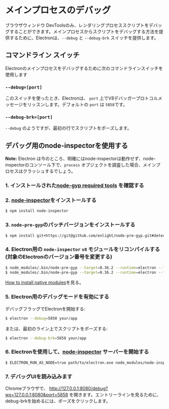 # メインプロセスのデバッグ

ブラウザウィンドウ DevToolsのみ、レンダリングプロセススクリプトをデバッグすることができます。メインプロセスからスクリプトをデバッグする方法を提供するために、Electronは、`--debug` と `--debug-brk` スイッチを提供します。

## コマンドライン スイッチ

Electronのメインプロセスをデバッグするために次のコマンドラインスイッチを使用します

### `--debug=[port]`

このスイッチを使ったとき、Electronは、 `port` 上でV8デバッガープロトコルメッセージをリッスンします。デフォルトの `port` は `5858`です。

### `--debug-brk=[port]`

`--debug` のようですが、最初の行でスクリプトをポーズします。

## デバッグ用のnode-inspectorを使用する

__Note:__ Electron は今のところ、明確にはnode-inspectorは動作せず、node-inspectorのコンソール下で、`process` オブジェクトを調査した場合、メインプロセスはクラッシュするでしょう。

### 1. インストールされた[node-gyp required tools][node-gyp-required-tools] を確認する

### 2. [node-inspector][node-inspector]をインストールする

```bash
$ npm install node-inspector
```

### 3. `node-pre-gyp`のパッチバージョンをインストールする

```bash
$ npm install git+https://git@github.com/enlight/node-pre-gyp.git#detect-electron-runtime-in-find
```

### 4. Electron用の `node-inspector` `v8` モジュールをリコンパイルする(対象のElectronのバージョン番号を変更する)

```bash
$ node_modules/.bin/node-pre-gyp --target=0.36.2 --runtime=electron --fallback-to-build --directory node_modules/v8-debug/ --dist-url=https://atom.io/download/electron reinstall
$ node_modules/.bin/node-pre-gyp --target=0.36.2 --runtime=electron --fallback-to-build --directory node_modules/v8-profiler/ --dist-url=https://atom.io/download/electron reinstall
```

[How to install native modules](how-to-install-native-modules)を見る。

### 5. Electron用のデバッグモードを有効にする

デバッグフラッグでElectronを開始する:

```bash
$ electron --debug=5858 your/app
```

または、最初のライン上でスクリプトをポーズする:

```bash
$ electron --debug-brk=5858 your/app
```

### 6. Electronを使用して、[node-inspector][node-inspector] サーバーを開始する

```bash
$ ELECTRON_RUN_AS_NODE=true path/to/electron.exe node_modules/node-inspector/bin/inspector.js
```

### 7. デバッグUIを読み込みます

Chromeブラウザで、 http://127.0.0.1:8080/debug?ws=127.0.0.1:8080&port=5858 を開きます。エントリーラインを見るために、debug-brkを始めるには、ポーズをクリックします。

[node-inspector]: https://github.com/node-inspector/node-inspector
[node-gyp-required-tools]: https://github.com/nodejs/node-gyp#installation
[how-to-install-native-modules]: using-native-node-modules.md#how-to-install-native-modules
